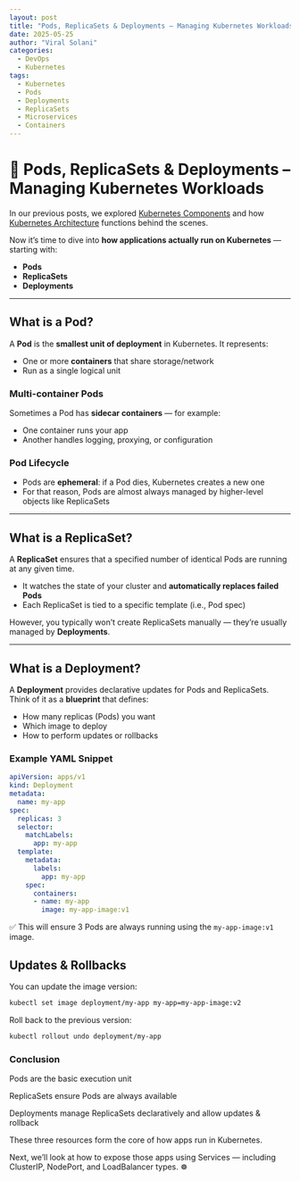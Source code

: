 ```yaml
---
layout: post
title: "Pods, ReplicaSets & Deployments – Managing Kubernetes Workloads"
date: 2025-05-25
author: "Viral Solani"
categories:
  - DevOps
  - Kubernetes
tags:
  - Kubernetes
  - Pods
  - Deployments
  - ReplicaSets
  - Microservices
  - Containers
---
```


# 🧱 Pods, ReplicaSets & Deployments – Managing Kubernetes Workloads

In our previous posts, we explored [Kubernetes Components](https://viralsolani.github.io/devops/kubernetes/2025/04/27/what-is-kubernetes-and-components-overview.html) and how [Kubernetes Architecture](https://viralsolani.github.io/devops/kubernetes/2025/05/04/how-kubernetes-works-the-architecture-behind-the-scenes.html) functions behind the scenes.

Now it’s time to dive into **how applications actually run on Kubernetes** — starting with:
- **Pods**
- **ReplicaSets**
- **Deployments**

---

## What is a Pod?

A **Pod** is the **smallest unit of deployment** in Kubernetes.
It represents:
- One or more **containers** that share storage/network
- Run as a single logical unit

### Multi-container Pods
Sometimes a Pod has **sidecar containers** — for example:
- One container runs your app
- Another handles logging, proxying, or configuration

### Pod Lifecycle
- Pods are **ephemeral**: if a Pod dies, Kubernetes creates a new one
- For that reason, Pods are almost always managed by higher-level objects like ReplicaSets

---

## What is a ReplicaSet?

A **ReplicaSet** ensures that a specified number of identical Pods are running at any given time.

- It watches the state of your cluster and **automatically replaces failed Pods**
- Each ReplicaSet is tied to a specific template (i.e., Pod spec)

However, you typically won’t create ReplicaSets manually — they’re usually managed by **Deployments**.

---

## What is a Deployment?

A **Deployment** provides declarative updates for Pods and ReplicaSets.  
Think of it as a **blueprint** that defines:
- How many replicas (Pods) you want
- Which image to deploy
- How to perform updates or rollbacks

### Example YAML Snippet
```yaml
apiVersion: apps/v1
kind: Deployment
metadata:
  name: my-app
spec:
  replicas: 3
  selector:
    matchLabels:
      app: my-app
  template:
    metadata:
      labels:
        app: my-app
    spec:
      containers:
      - name: my-app
        image: my-app-image:v1
```

✅ This will ensure 3 Pods are always running using the `my-app-image:v1` image.

## Updates & Rollbacks
You can update the image version:

```bash
kubectl set image deployment/my-app my-app=my-app-image:v2
```
Roll back to the previous version:

```bash
kubectl rollout undo deployment/my-app
```

### Conclusion

Pods are the basic execution unit

ReplicaSets ensure Pods are always available

Deployments manage ReplicaSets declaratively and allow updates & rollback

These three resources form the core of how apps run in Kubernetes.

Next, we’ll look at how to expose those apps using Services — including ClusterIP, NodePort, and LoadBalancer types. ☸️
